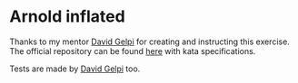 # Arnold inflated

Thanks to my mentor [David Gelpi](https://github.com/dfleta) for creating and instructing this exercise. The official repository can be found [here](https://github.com/dfleta/arnold-enum-type) with kata specifications.

Tests are made by [David Gelpi](https://github.com/dfleta) too.

